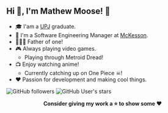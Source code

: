 ## Hi 👋, I'm Mathew Moose! 🦌
- 🎓 I'am a [UPJ](https://www.johnstown.pitt.edu/) graduate.
- 🏢 I'm a Software Engineering Manager at [McKesson](https://www.mckesson.com/).
- 👨‍👩‍👦 Father of one!
- 🎮 Always playing video games.
    * Playing through Metroid Dread! 
- 📺 Enjoy watching anime! 
    * Currently catching up on One Piece ☠!
- ❤ Passion for development and making cool things.

![GitHub followers](https://img.shields.io/github/followers/XMoose25X?style=social)
![GitHub User's stars](https://img.shields.io/github/stars/XMoose25X?style=social)


<!--
- 🔭 I’m currently working on ...
- 🌱 I’m currently learning ...
- 👯 I’m looking to collaborate on ...
- 🤔 I’m looking for help with ...
- 💬 Ask me about ...
- 📫 How to reach me: ...
- 😄 Pronouns: ...
- ⚡ Fun fact: ...
-->
<p align="center">
	<strong>Consider giving my work a ⭐ to show some ❤️</strong>
</p>
